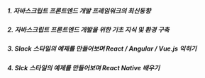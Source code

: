 ##### 1. 자바스크립트 프론트엔드 개발 프레임워크의 최신동향

##### 2. 자바스크립트 프론트엔드 개발을 위한 기초 지식 및 환경 구축

##### 3. Slack 스타일의 예제를 만들어보며 React / Angular / Vue.js 익히기

##### 4. Slck 스타일의 예제를 만들어보며 React Native 배우기 
 